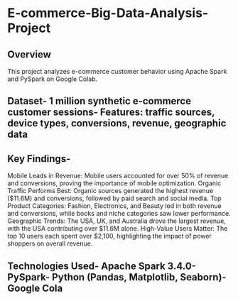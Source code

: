 # E-commerce-Big-Data-Analysis-Project
 ## Overview
 This project analyzes e-commerce customer behavior using Apache Spark and PySpark on Google Colab.
 ## Dataset- 1 million synthetic e-commerce customer sessions- Features: traffic sources, device types, conversions, revenue, geographic data
 ## Key Findings- 
 Mobile Leads in Revenue: Mobile users accounted for over 50% of revenue and conversions, proving the importance of mobile optimization.
 Organic Traffic Performs Best: Organic sources generated the highest revenue ($11.6M) and conversions, followed by paid search and social media.
 Top Product Categories: Fashion, Electronics, and Beauty led in both revenue and conversions, while books and niche categories saw lower performance.
 Geographic Trends: The USA, UK, and Australia drove the largest revenue, with the USA contributing over $11.6M alone.
 High-Value Users Matter: The top 10 users each spent over $2,100, highlighting the impact of power shoppers on overall revenue.
 ## Technologies Used- Apache Spark 3.4.0- PySpark- Python (Pandas, Matplotlib, Seaborn)- Google Cola
